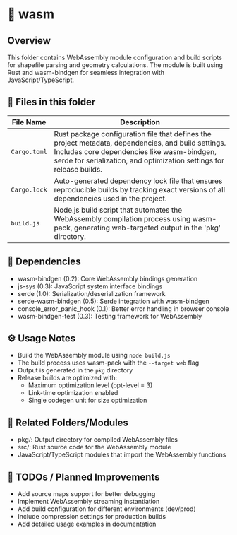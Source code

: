 # 📂 wasm

## Overview
This folder contains WebAssembly module configuration and build scripts for shapefile parsing and geometry calculations. The module is built using Rust and wasm-bindgen for seamless integration with JavaScript/TypeScript.

## 📄 Files in this folder

| File Name | Description |
|-----------|-------------|
| `Cargo.toml` | Rust package configuration file that defines the project metadata, dependencies, and build settings. Includes core dependencies like wasm-bindgen, serde for serialization, and optimization settings for release builds. |
| `Cargo.lock` | Auto-generated dependency lock file that ensures reproducible builds by tracking exact versions of all dependencies used in the project. |
| `build.js` | Node.js build script that automates the WebAssembly compilation process using wasm-pack, generating web-targeted output in the 'pkg' directory. |

## 🔗 Dependencies
- wasm-bindgen (0.2): Core WebAssembly bindings generation
- js-sys (0.3): JavaScript system interface bindings
- serde (1.0): Serialization/deserialization framework
- serde-wasm-bindgen (0.5): Serde integration with wasm-bindgen
- console_error_panic_hook (0.1): Better error handling in browser console
- wasm-bindgen-test (0.3): Testing framework for WebAssembly

## ⚙️ Usage Notes
- Build the WebAssembly module using `node build.js`
- The build process uses wasm-pack with the `--target web` flag
- Output is generated in the `pkg` directory
- Release builds are optimized with:
  - Maximum optimization level (opt-level = 3)
  - Link-time optimization enabled
  - Single codegen unit for size optimization

## 🔄 Related Folders/Modules
- pkg/: Output directory for compiled WebAssembly files
- src/: Rust source code for the WebAssembly module
- JavaScript/TypeScript modules that import the WebAssembly functions

## 🚧 TODOs / Planned Improvements
- Add source maps support for better debugging
- Implement WebAssembly streaming instantiation
- Add build configuration for different environments (dev/prod)
- Include compression settings for production builds
- Add detailed usage examples in documentation